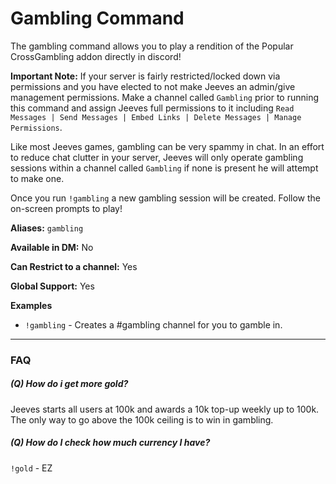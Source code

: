 # Gambling Command

The gambling command allows you to play a rendition of the Popular CrossGambling addon directly in discord!

**Important Note:** If your server is fairly restricted/locked down via permissions and you have elected to not make Jeeves an admin/give management permissions. Make a channel called `Gambling` prior to running this command and assign Jeeves full permissions to it including `Read Messages | Send Messages | Embed Links | Delete Messages | Manage Permissions`.

Like most Jeeves games, gambling can be very spammy in chat. In an effort to reduce chat clutter in your server, Jeeves will only operate gambling sessions within a channel called `Gambling` if none is present he will attempt to make one.

Once you run `!gambling` a new gambling session will be created. Follow the on-screen prompts to play!


**Aliases:** `gambling`

**Available in DM:** No

**Can Restrict to a channel:** Yes

**Global Support:** Yes

**Examples**

* `!gambling` - Creates a #gambling channel for you to gamble in.

***
### FAQ

##### (Q) How do i get more gold?
Jeeves starts all users at 100k and awards a 10k top-up weekly up to 100k. The only way to go above the 100k ceiling is to win in gambling.

##### (Q) How do I check how much currency I have?
`!gold` - EZ
